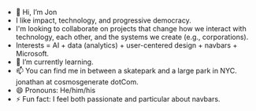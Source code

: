 - 👋 Hi, I’m Jon
- I like impact, technology, and progressive democracy.
- I'm looking to collaborate on projects that change how we interact with technology, each other, and the systems we create (e.g., corporations).
- Interests = AI + data (analytics) + user-centered design + navbars + Microsoft.  
- 🌱 I’m currently learning.
- 📫 You can find me in between a skatepark and a large park in NYC. jonathan at cosmosgenerate dotCom.
- 😄 Pronouns: He/him/his
- ⚡ Fun fact: I feel both passionate and particular about navbars. 

<!---
jon-CosmosGenerate/jon-CosmosGenerate is a ✨ special ✨ repository because its `README.md` (this file) appears on your GitHub profile.
You can click the Preview link to take a look at your changes.
--->
